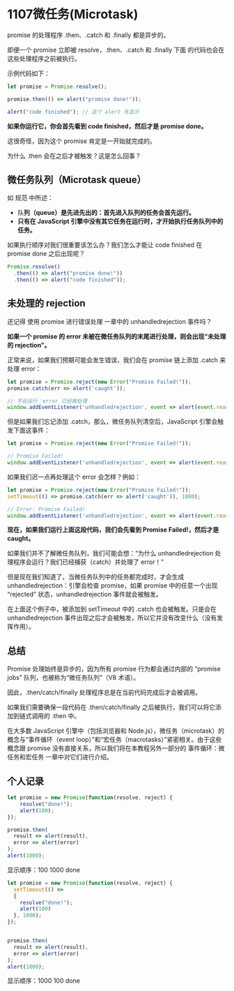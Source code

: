 # 1107微任务(Microtask)

promise 的处理程序 .then、.catch 和 .finally 都是异步的。

即便一个 promise 立即被 resolve，.then、.catch 和 .finally 下面 的代码也会在这些处理程序之前被执行。

示例代码如下：
```js
let promise = Promise.resolve();

promise.then(() => alert("promise done!"));

alert("code finished"); // 这个 alert 先显示
```

**如果你运行它，你会首先看到 code finished，然后才是 promise done。**

这很奇怪，因为这个 promise 肯定是一开始就完成的。

为什么 .then 会在之后才被触发？这是怎么回事？

## 微任务队列（Microtask queue）
如 规范 中所述：

* 队**列（queue）是先进先出的：首先进入队列的任务会首先运行。**
* **只有在 JavaScript 引擎中没有其它任务在运行时，才开始执行任务队列中的任务。**

如果执行顺序对我们很重要该怎么办？我们怎么才能让 code finished 在 promise done 之后出现呢？

```js
Promise.resolve()
  .then(() => alert("promise done!"))
  .then(() => alert("code finished"));
```

## 未处理的 rejection
还记得 使用 promise 进行错误处理 一章中的 unhandledrejection 事件吗？

**如果一个 promise 的 error 未被在微任务队列的末尾进行处理，则会出现“未处理的 rejection”。**

正常来说，如果我们预期可能会发生错误，我们会在 promise 链上添加 .catch 来处理 error：
```js
let promise = Promise.reject(new Error("Promise Failed!"));
promise.catch(err => alert('caught'));

// 不会运行：error 已经被处理
window.addEventListener('unhandledrejection', event => alert(event.reason));
```

但是如果我们忘记添加 .catch，那么，微任务队列清空后，JavaScript 引擎会触发下面这事件：
```js
let promise = Promise.reject(new Error("Promise Failed!"));

// Promise Failed!
window.addEventListener('unhandledrejection', event => alert(event.reason));
```

如果我们迟一点再处理这个 error 会怎样？例如：
```js
let promise = Promise.reject(new Error("Promise Failed!"));
setTimeout(() => promise.catch(err => alert('caught')), 1000);

// Error: Promise Failed!
window.addEventListener('unhandledrejection', event => alert(event.reason));
```

**现在，如果我们运行上面这段代码，我们会先看到 Promise Failed!，然后才是 caught。**

如果我们并不了解微任务队列，我们可能会想：“为什么 unhandledrejection 处理程序会运行？我们已经捕获（catch）并处理了 error！”

但是现在我们知道了，当微任务队列中的任务都完成时，才会生成 unhandledrejection：引擎会检查 promise，如果 promise 中的任意一个出现 “rejected” 状态，unhandledrejection 事件就会被触发。

在上面这个例子中，被添加到 setTimeout 中的 .catch 也会被触发。只是会在 unhandledrejection 事件出现之后才会被触发，所以它并没有改变什么（没有发挥作用）。

## 总结

Promise 处理始终是异步的，因为所有 promise 行为都会通过内部的 “promise jobs” 队列，也被称为“微任务队列”（V8 术语）。

因此，.then/catch/finally 处理程序总是在当前代码完成后才会被调用。

如果我们需要确保一段代码在 .then/catch/finally 之后被执行，我们可以将它添加到链式调用的 .then 中。

在大多数 JavaScript 引擎中（包括浏览器和 Node.js），微任务（microtask）的概念与“事件循环（event loop）”和“宏任务（macrotasks）”紧密相关。由于这些概念跟 promise 没有直接关系，所以我们将在本教程另外一部分的 事件循环：微任务和宏任务 一章中对它们进行介绍。

## 个人记录
```js
let promise = new Promise(function(resolve, reject) {
    resolve("done!");
    alert(100);
});

promise.then(
  result => alert(result), 
  error => alert(error) 
);
alert(1000);
```
显示顺序：100   1000    done


```js
let promise = new Promise(function(resolve, reject) {
  setTimeout(() => 
  {
    resolve("done!");
    alert(100)
  }, 1000);
});


promise.then(
  result => alert(result), 
  error => alert(error) 
);
alert(1000);
```
显示顺序：1000 100 done
